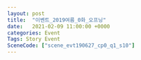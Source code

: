 ```yaml
---
layout: post
title:  "이벤트_2019여름_0화_오프닝"
date:   2021-02-09 11:00:00 +0000
categories: Event
Tags: Story Event
SceneCode: ["scene_evt190627_cp0_q1_s10"]
---
```

